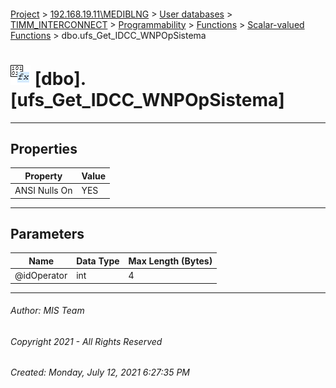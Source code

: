 #### 

[Project](../../../../../../index.md) > [192.168.19.11\\MEDIBLNG](../../../../../index.md) > [User databases](../../../../index.md) > [TIMM_INTERCONNECT](../../../index.md) > [Programmability](../../index.md) > [Functions](../index.md) > [Scalar-valued Functions](Scalar-valued_Functions.md) > dbo.ufs_Get_IDCC_WNPOpSistema

# ![Scalar-valued Functions](../../../../../../Images/Function_Scalar32.png) [dbo].[ufs_Get_IDCC_WNPOpSistema]

---

## <a name="#properties"></a>Properties

| Property | Value |
|---|---|
| ANSI Nulls On | YES |


---

## <a name="#parameters"></a>Parameters

| Name | Data Type | Max Length (Bytes) |
|---|---|---|
| @idOperator | int | 4 |


---

###### Author:  MIS Team

###### Copyright 2021 - All Rights Reserved

###### Created: Monday, July 12, 2021 6:27:35 PM

